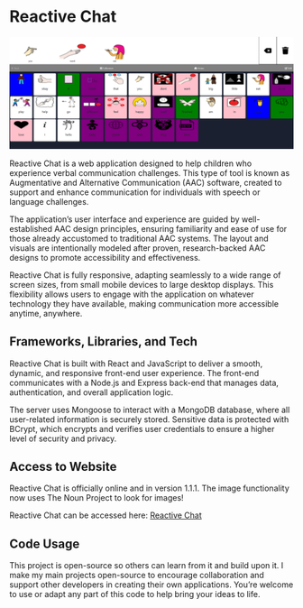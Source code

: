 # Reactive Chat
![An image of Reactive Chat is displayed here.](/reactive_image.png "An image of Reactive Chat's UI")

Reactive Chat is a web application designed to help children who experience verbal communication challenges. This type of tool is known as Augmentative and Alternative Communication (AAC) software, created to support and enhance communication for individuals with speech or language challenges.

The application’s user interface and experience are guided by well-established AAC design principles, ensuring familiarity and ease of use for those already accustomed to traditional AAC systems. The layout and visuals are intentionally modeled after proven, research-backed AAC designs to promote accessibility and effectiveness.

Reactive Chat is fully responsive, adapting seamlessly to a wide range of screen sizes, from small mobile devices to large desktop displays. This flexibility allows users to engage with the application on whatever technology they have available, making communication more accessible anytime, anywhere.

## Frameworks, Libraries, and Tech
Reactive Chat is built with React and JavaScript to deliver a smooth, dynamic, and responsive front-end user experience. The front-end communicates with a Node.js and Express back-end that manages data, authentication, and overall application logic.

The server uses Mongoose to interact with a MongoDB database, where all user-related information is securely stored. Sensitive data is protected with BCrypt, which encrypts and verifies user credentials to ensure a higher level of security and privacy.

## Access to Website
Reactive Chat is officially online and in version 1.1.1. The image functionality now uses The Noun Project to look for images!

Reactive Chat can be accessed here: [Reactive Chat](https://reactive-chat-frontend-ua6jl.ondigitalocean.app/) 

## Code Usage
This project is open-source so others can learn from it and build upon it. I make my main projects open-source to encourage collaboration and support other developers in creating their own applications. You’re welcome to use or adapt any part of this code to help bring your ideas to life.
